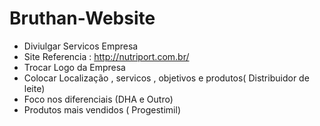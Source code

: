 # Bruthan-Website
 - Diviulgar Servicos Empresa
 - Site Referencia : http://nutriport.com.br/
 - Trocar Logo da Empresa
 - Colocar Localização , servicos  , objetivos e produtos( Distribuidor de leite)
 - Foco nos diferenciais (DHA e Outro)
 - Produtos mais vendidos ( Progestimil)

